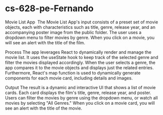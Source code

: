 # cs-628-pe-Fernando
Movie List App 
The Movie List App's input consists of a preset set of movie objects, each with characteristics such as title, genre, release year, and an accompanying poster image from the public folder. The user uses a dropdown menu to filter movies by genre. When you click on a movie, you will see an alert with the title of the film.

Process
The app leverages React to dynamically render and manage the movie list. It uses the useState hook to keep track of the selected genre and filter the movies displayed accordingly. When the user selects a genre, the app compares it to the movie objects and displays just the related entries. Furthermore, React's map function is used to dynamically generate components for each movie card, including details and images.

Output
The result is a dynamic and interactive UI that shows a list of movie cards. Each card displays the film's title, genre, release year, and poster. Users can filter the movies by genre using the dropdown menu, or watch all movies by selecting "All Genres." When you click on a movie card, you will see an alert with the title of the movie.
